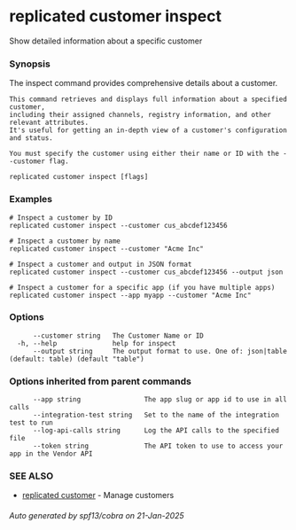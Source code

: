 # replicated customer inspect

Show detailed information about a specific customer

### Synopsis

The inspect command provides comprehensive details about a customer.

	This command retrieves and displays full information about a specified customer,
	including their assigned channels, registry information, and other relevant attributes.
	It's useful for getting an in-depth view of a customer's configuration and status.

	You must specify the customer using either their name or ID with the --customer flag.

```
replicated customer inspect [flags]
```

### Examples

```
# Inspect a customer by ID
replicated customer inspect --customer cus_abcdef123456

# Inspect a customer by name
replicated customer inspect --customer "Acme Inc"

# Inspect a customer and output in JSON format
replicated customer inspect --customer cus_abcdef123456 --output json

# Inspect a customer for a specific app (if you have multiple apps)
replicated customer inspect --app myapp --customer "Acme Inc"
```

### Options

```
      --customer string   The Customer Name or ID
  -h, --help              help for inspect
      --output string     The output format to use. One of: json|table (default: table) (default "table")
```

### Options inherited from parent commands

```
      --app string                The app slug or app id to use in all calls
      --integration-test string   Set to the name of the integration test to run
      --log-api-calls string      Log the API calls to the specified file
      --token string              The API token to use to access your app in the Vendor API
```

### SEE ALSO

* [replicated customer](replicated_customer.md)	 - Manage customers

###### Auto generated by spf13/cobra on 21-Jan-2025
